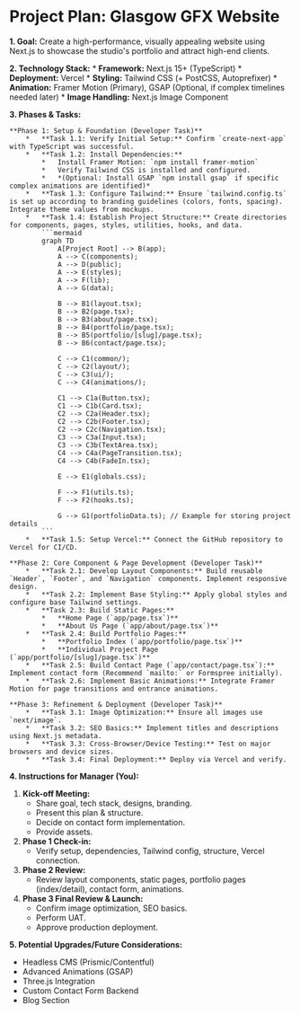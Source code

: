 # Project Plan: Glasgow GFX Website

**1. Goal:** Create a high-performance, visually appealing website using Next.js to showcase the studio's portfolio and attract high-end clients.

**2. Technology Stack:**
    *   **Framework:** Next.js 15+ (TypeScript)
    *   **Deployment:** Vercel
    *   **Styling:** Tailwind CSS (+ PostCSS, Autoprefixer)
    *   **Animation:** Framer Motion (Primary), GSAP (Optional, if complex timelines needed later)
    *   **Image Handling:** Next.js Image Component

**3. Phases & Tasks:**

    **Phase 1: Setup & Foundation (Developer Task)**
        *   **Task 1.1: Verify Initial Setup:** Confirm `create-next-app` with TypeScript was successful.
        *   **Task 1.2: Install Dependencies:**
            *   Install Framer Motion: `npm install framer-motion`
            *   Verify Tailwind CSS is installed and configured.
            *   *(Optional: Install GSAP `npm install gsap` if specific complex animations are identified)*
        *   **Task 1.3: Configure Tailwind:** Ensure `tailwind.config.ts` is set up according to branding guidelines (colors, fonts, spacing). Integrate theme values from mockups.
        *   **Task 1.4: Establish Project Structure:** Create directories for components, pages, styles, utilities, hooks, and data.
            ```mermaid
            graph TD
                A[Project Root] --> B(app);
                A --> C(components);
                A --> D(public);
                A --> E(styles);
                A --> F(lib);
                A --> G(data);

                B --> B1(layout.tsx);
                B --> B2(page.tsx);
                B --> B3(about/page.tsx);
                B --> B4(portfolio/page.tsx);
                B --> B5(portfolio/[slug]/page.tsx);
                B --> B6(contact/page.tsx);

                C --> C1(common/);
                C --> C2(layout/);
                C --> C3(ui/);
                C --> C4(animations/);

                C1 --> C1a(Button.tsx);
                C1 --> C1b(Card.tsx);
                C2 --> C2a(Header.tsx);
                C2 --> C2b(Footer.tsx);
                C2 --> C2c(Navigation.tsx);
                C3 --> C3a(Input.tsx);
                C3 --> C3b(TextArea.tsx);
                C4 --> C4a(PageTransition.tsx);
                C4 --> C4b(FadeIn.tsx);

                E --> E1(globals.css);

                F --> F1(utils.ts);
                F --> F2(hooks.ts);

                G --> G1(portfolioData.ts); // Example for storing project details
            ```
        *   **Task 1.5: Setup Vercel:** Connect the GitHub repository to Vercel for CI/CD.

    **Phase 2: Core Component & Page Development (Developer Task)**
        *   **Task 2.1: Develop Layout Components:** Build reusable `Header`, `Footer`, and `Navigation` components. Implement responsive design.
        *   **Task 2.2: Implement Base Styling:** Apply global styles and configure base Tailwind settings.
        *   **Task 2.3: Build Static Pages:**
            *   **Home Page (`app/page.tsx`)**
            *   **About Us Page (`app/about/page.tsx`)**
        *   **Task 2.4: Build Portfolio Pages:**
            *   **Portfolio Index (`app/portfolio/page.tsx`)**
            *   **Individual Project Page (`app/portfolio/[slug]/page.tsx`)**
        *   **Task 2.5: Build Contact Page (`app/contact/page.tsx`):** Implement contact form (Recommend `mailto:` or Formspree initially).
        *   **Task 2.6: Implement Basic Animations:** Integrate Framer Motion for page transitions and entrance animations.

    **Phase 3: Refinement & Deployment (Developer Task)**
        *   **Task 3.1: Image Optimization:** Ensure all images use `next/image`.
        *   **Task 3.2: SEO Basics:** Implement titles and descriptions using Next.js metadata.
        *   **Task 3.3: Cross-Browser/Device Testing:** Test on major browsers and device sizes.
        *   **Task 3.4: Final Deployment:** Deploy via Vercel and verify.

**4. Instructions for Manager (You):**

1.  **Kick-off Meeting:**
    *   Share goal, tech stack, designs, branding.
    *   Present this plan & structure.
    *   Decide on contact form implementation.
    *   Provide assets.
2.  **Phase 1 Check-in:**
    *   Verify setup, dependencies, Tailwind config, structure, Vercel connection.
3.  **Phase 2 Review:**
    *   Review layout components, static pages, portfolio pages (index/detail), contact form, animations.
4.  **Phase 3 Final Review & Launch:**
    *   Confirm image optimization, SEO basics.
    *   Perform UAT.
    *   Approve production deployment.

**5. Potential Upgrades/Future Considerations:**

*   Headless CMS (Prismic/Contentful)
*   Advanced Animations (GSAP)
*   Three.js Integration
*   Custom Contact Form Backend
*   Blog Section